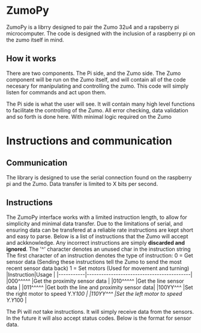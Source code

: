 # ZumoPy
ZumoPy is a librry designed to pair the Zumo 32u4 and a rapsberry pi microcomputer. The code is designed with the inclusion of a raspberry pi on the zumo itself in mind.

## How it works
There are two components. The Pi side, and the Zumo side. The Zumo component will be run on the Zumo itself, and will contain all of the code necesary for manipulating and controlling the zumo. This code will simply listen for commands and act upon them.

The Pi side is what the user will see. It will contain many high level functions to facilitate the controlling of the Zumo. All error checking, data validation and so forth is done here. With minimal logic required on the Zumo

# Instructions and communication

## Communication
The library is designed to use the serial connection found on the raspberry pi and the Zumo. Data transfer is limited to X bits per second.

## Instructions
The ZumoPy interface works with a limited instruction length, to allow for simplicity and minimal data transfer. Due to the limitations of serial, and ensuring data can be transfered at a reliable rate instructions are kept short and easy to parse. Below is a list of instructions that the Zumo will accept and ackknowledge. Any incorrect instructions are simply **discarded and ignored**. The '^' character denotes an unused char in the instruction string
The first character of an instruction denotes the type of instruction:
0 = Get sensor data (Sending these instructions tell the Zumo to send the most recent sensor data back)
1 = Set motors (Used for movement and turning)
|Instruction|Usage                                      |
|-----------|-------------------------------------------|
|000^^^^^   |Get the proximity sensor data              |
|010^^^^^   |Get the line sensor data                   |
|011^^^^^   |Get both the line and proximity sensor data|
|100YY^^^   |Set the right motor to speed Y.Y*100       |
|110YY^^^   |Set the left motor to speed Y.Y*100        |

The Pi will *not* take instructions. It will simply receive data from the sensors. In the future it will also accept status codes. Below is the format for sensor data.
